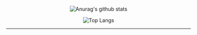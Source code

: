 

<div align=center>

![Anurag's github stats](https://github-readme-stats.vercel.app/api?username=chobkyu&show_icons=true&theme=tokyonight) 

![Top Langs](https://github-readme-stats.vercel.app/api/top-langs/?username=chobkyu&layout=compact&theme=tokyonight%20&langs_count=20)

<hr>
 
<!--![Top Langs](https://github-readme-stats.vercel.app/api/top-langs/?username=chobkyu&layout=compact&theme=tokyonight%20&langs_count=20)-->

